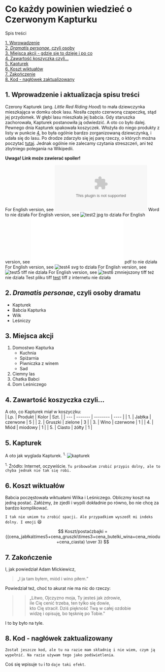 # Co każdy powinien wiedzieć o Czerwonym Kapturku<!-- omit in toc -->  

Spis treści   


 [1. Wprowadzenie](#1-wprowadzenie)   
 [2. _Dramatis personae_, czyli osoby](#2-dramatis-personae-czyli-osoby)  
 [3. Miejsca akcji - gdzie się to dzieje i po co](#3-miejsca-akcji---gdzie-się-to-dzieje-i-po-co)  
 [4. Zawartość koszyczka czyli...](#4-zawartość-koszyczka-czyli)  
 [5. Kapturek](#5-kapturek)  
 [6. Koszt wiktuałów](#6-koszt-wiktuałów)  
 [7. Zakończenie](#7-zakończenie)  
 [8. Kod  - nagłówek zaktualizowany](#8-kod----nagłówek-zaktualizowany)  

## 1. Wprowadzenie i aktualizacja spisu treści

Czerony Kapturek (ang. _Little Red Riding Hood_) to mała dziewczynka mieszkająca w domku obok lasu. Nosiła często czerwoną czapeczkę, stąd jej przydomek. W głębi lasu mieszkała jej babcia. Gdy staruszka zachorowała, Kapturek postanowiła ją odwiedzić. A oto co było dalej.  
Pewnego dnia Kapturek spakowała koszyczek. Włożyła do niego produkty z listy w punkcie [4](#4), bo była ogólnie bardzo zorganizowaną dziewczynką, i udała się do lasu. 
Po drodze zdarzyło się jej parę rzeczy, o których można poczytać [tutaj](https://pl.wikipedia.org/wiki/Czerwony_Kapturek). Jednak ogólnie nie zalecamy czytania streszczeń, ani też zbytniego polegania na Wikipedii.

**Uwaga! Link może zawierać spoiler!**

For English version, see ![test1](../images/test.docx)  Word to nie działa
For English version, see ![test2](../images/test.jpg)  jpg to działa
For English version, see ![test3](../images/test.pdf)  pdf to nie działa
For English version, see ![test4](../images//test.svg) svg to działa
For English version, see ![test5](../images/test.tiff)  tiff nie działa
For English version, see ![test6](../images/test2.tiff)  zmniejszony tiff też nie działa
Test pliku tiff [test](../images/test%20TIFF_1MB.tiff) tiff z internetu nie działa
 



## 2. _Dramatis personae_, czyli osoby dramatu

* Kapturek
* Babcia Kapturka
* Wilk
* Leśniczy

## 3. Miejsca akcji
1. Domostwo Kapturka        
    * Kuchnia 
    * Spiżarnia
    * Piwniczka z winem
    * Sad
2. Ciemny las
3. Chatka Babci
4. Dom Leśniczego

## <a name="4"></a>4. Zawartość koszyczka czyli...  
A oto, co Kapturek miał w koszyczku:  
| Lp. | Produkt | Kolor    | Szt. |
| --- | ------- | -------- | ---- |
| 1.  | Jabłka  | czerwone | 5    |
| 2.  | Gruszki | zielone  | 3    |
| 3.  | Wino    | czerwone | 1    |
| 4.  | Miód    | miodowy  | 1    |
| 5.  | Ciasto  | żółty    | 1    |

## 5. Kapturek  
A oto jak wyglada Kapturek. <sup>1.</sup>
![kapturek](../images/czerwonykapturek.png "To jest Czerwony Kapturek")  

<sup>1.</sup> Źródło: Internet, oczywiście.  `Tu próbowałam zrobić przypis dolny, ale to chyba jednak nie tak się robi.`

## 6. Koszt wiktuałów  
Babcia poczęstowała wiktuałami Wilka i Leśniczego. Obliczmy koszt na jedną postać.  Załóżmy, że zjedli i wypili dokładnie po równo, bo nie chcę za bardzo komplikować.  

`I tak nie umiem tu zrobić spacji. Ale przypadkiem wyszedł mi indeks dolny. I emoji` :satisfied:

$$ 
Koszt/postaćzbajki = {(cena_jabłka\times5+cena_gruszki\times3+cena_butelki_wina+cena_miodu+cena_ciasta)  \over 3}
$$


## 7. Zakończenie  
I, jak powiedział Adam Mickiewicz,  
> „I ja tam byłem, miód i wino piłem.”

Powiedział też, choć to akurat nie ma nic do rzeczy:  

>> „Litwo,  Ojczyzno moja, Ty jesteś jak zdrowie,   
ile Cię cenić trzeba, ten tylko się dowie,   
kto Cię stracił. Dziś piękność Twą w całej ozdobie  
widzę i opisuję, bo tęsknię po Tobie."
>>  

I to by było na tyle.
## 8. Kod  - nagłówek zaktualizowany
<!-- Example of a block of code -->  
`Został jeszcze kod, ale tu na razie mam składnię i nie wiem, czym ją wypełnić. Na razie używam tego jako podświetlenia`.  

Coś się wpisuje `tu` i to `daje taki efekt`. 
  


